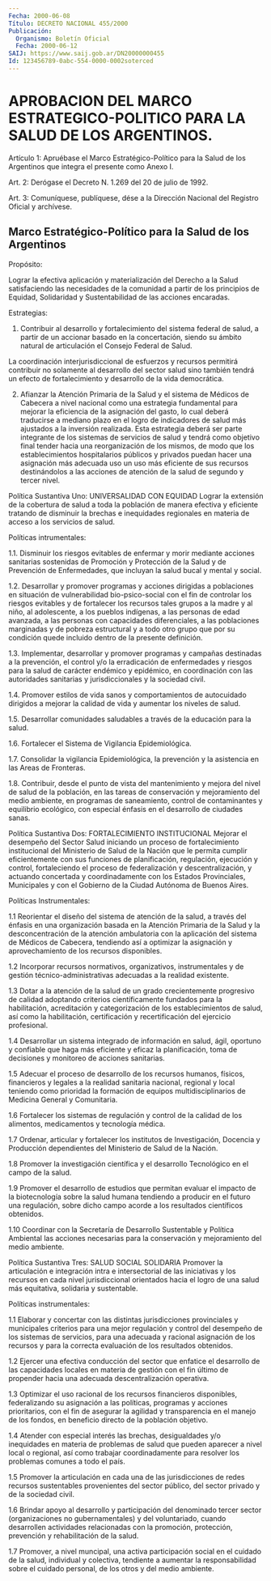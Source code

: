 ```yaml
---
Fecha: 2000-06-08
Título: DECRETO NACIONAL 455/2000
Publicación:
  Organismo: Boletín Oficial
  Fecha: 2000-06-12
SAIJ: https://www.saij.gob.ar/DN20000000455
Id: 123456789-0abc-554-0000-0002soterced
---
```

# APROBACION DEL MARCO ESTRATEGICO-POLITICO PARA LA SALUD DE LOS ARGENTINOS.

<a id="1"></a>
Artículo 1: Apruébase  el Marco Estratégico-Político para la Salud de  los  Argentinos  que  integra  el  presente  como  Anexo I.

<a id="2"></a>
Art. 2: Derógase el Decreto  N. 1.269  del  20  de  julio  de  1992.

<a id="3"></a>
Art. 3: Comuníquese, publíquese, dése a la Dirección Nacional  del Registro Oficial y archívese.

## Marco Estratégico-Político para la Salud de los Argentinos

<a id="1"></a>
Propósito:

Lograr  la  efectiva  aplicación  y materialización  del Derecho a la Salud satisfaciendo las necesidades de la comunidad a partir de los principios de Equidad, Solidaridad  y Sustentabilidad de las acciones encaradas.

Estrategias:

1.  Contribuir  al  desarrollo  y fortalecimiento  del sistema  federal  de salud, a partir de un accionar  basado  en  la concertación, siendo  su ámbito natural de articulación el Consejo Federal de Salud.

La  coordinación  interjurisdiccional    de  esfuerzos  y  recursos permitirá contribuir no solamente al desarrollo  del  sector salud sino también tendrá un efecto de fortalecimiento y desarrollo de la vida democrática.

2.  Afianzar  la  Atención  Primaria  de  la Salud y el sistema  de Médicos de Cabecera a nivel nacional como una estrategia fundamental para mejorar la eficiencia de la  asignación del gasto, lo  cual  deberá  traducirse  a  mediano  plazo  en  el  logro  de indicadores  de salud más ajustados a la inversión realizada.  Esta estrategia  deberá   ser  parte  integrante  de  los  sistemas  de servicios de salud y  tendrá  como objetivo final tender hacia una reorganización de los mismos, de  modo  que  los establecimientos hospitalarios  públicos y privados puedan hacer una asignación  más adecuada uso un  uso más eficiente de sus recursos destinándolos a las acciones de atención  de  la  salud  de  segundo y tercer nivel.

Política Sustantiva Uno: UNIVERSALIDAD CON EQUIDAD Lograr la extensión  de la cobertura de salud a toda la población de  manera efectiva y eficiente tratando de disminuir la brechas e inequidades regionales en materia de acceso a los servicios de salud.

Políticas intrumentales:

1.1.  Disminuir los riesgos evitables de enfermar y morir mediante acciones sanitarias sostenidas de Promoción y Protección de la Salud y de Prevención de Enfermedades, que incluyan la salud bucal y mental y social.

1.2.  Desarrollar  y  promover  programas  y acciones dirigidas  a poblaciones en situación de vulnerabilidad bio-psico-social con el fin de controlar los riesgos evitables y de fortalecer los recursos tales grupos a la madre y al niño, al adolescente,  a  los  pueblos indígenas,  a  las  personas  de  edad avanzada, a las personas con capacidades diferenciales, a las poblaciones  marginadas  y  de pobreza estructural y a todo otro grupo que por su condición quede incluido dentro de la presente definición.

1.3. Implementar, desarrollar  y  promover  programas  y  campañas destinadas  a  la  prevención,  el  control  y/o la erradicación de enfermedades  y riesgos para la salud de carácter  endémico  y epidémico,  en  coordinación    con   las  autoridades  sanitarias  y jurisdiccionales y la sociedad civil.

1.4.  Promover  estilos  de  vida  sanos    y  comportamientos  de autocuidado dirigidos a mejorar la calidad de  vida  y aumentar los niveles de salud.

1.5.  Desarrollar comunidades saludables a través de la  educación para la salud.

1.6. Fortalecer el Sistema de Vigilancia Epidemiológica.

1.7. Consolidar  la  vigilancia  Epidemiológica, la prevención y la asistencia en las Areas de Fronteras.

1.8.  Contribuir,  desde el punto de  vista  del  mantenimiento  y mejora del nivel de  salud  de  la  población,  en  las  tareas de conservación  y  mejoramiento  del medio ambiente, en programas  de saneamiento, control de contaminantes  y equilibrio ecológico, con especial énfasis en el desarrollo de ciudades sanas.

Política Sustantiva Dos: FORTALECIMIENTO INSTITUCIONAL Mejorar el desempeño del Sector Salud iniciando un proceso de fortalecimiento institucional del Ministerio de Salud de la Nación que le  permita cumplir  eficientemente con sus funciones de planificación, regulación, ejecución y control, fortaleciendo el proceso de federalización  y  descentralización, y actuando concertada  y coordinadamente con los Estados Provinciales, Municipales y con el Gobierno de la Ciudad Autónoma de Buenos Aires.

Políticas Instrumentales:

1.1 Reorientar el  diseño del sistema de atención de la salud, a través del énfasis en una organización basada en la Atención Primaria de la Salud y la desconcentración de la atención ambulatoria con la aplicación del sistema de Médicos de Cabecera, tendiendo así a optimizar la asignación y aprovechamiento de los recursos disponibles.

1.2 Incorporar recursos normativos, organizativos, instrumentales y de gestión técnico-administrativas  adecuadas  a la realidad existente.

1.3  Dotar  a  la  atención  de la salud de un grado crecientemente progresivo de calidad adoptando  criterios científicamente fundados para la habilitación, acreditación  y  categorización  de los establecimientos  de  salud, así como la habilitación, certificación y recertificación del ejercicio profesional.

1.4 Desarrollar un  sistema  integrado  de  información  en salud, ágil,  oportuno  y  confiable  que  haga más eficiente y eficaz  la planificación,  toma  de  decisiones  y  monitoreo    de   acciones sanitarias.

1.5  Adecuar  el  proceso  de  desarrollo de los recursos humanos, físicos, financieros y legales a  la  realidad  sanitaria nacional, regional y local teniendo como prioridad la formación  de  equipos multidisciplinarios de Medicina General y Comunitaria.

1.6  Fortalecer los sistemas de regulación y control de la calidad de los alimentos, medicamentos y tecnología médica.

1.7 Ordenar, articular y fortalecer los institutos de Investigación,  Docencia  y Producción dependientes del Ministerio de Salud de la Nación.

1.8  Promover  la  investigación    científica   y  el  desarrollo Tecnológico en el campo de la salud.

1.9  Promover  el desarrollo de estudios que permitan  evaluar  el impacto de la biotecnología  sobre  la  salud  humana  tendiendo a producir  en  el futuro una regulación, sobre dicho campo acorde  a los resultados científicos obtenidos.

1.10 Coordinar  con  la  Secretaría  de  Desarrollo  Sustentable  y Política  Ambiental las acciones necesarias para la conservación y mejoramiento del medio ambiente.

Política Sustantiva Tres: SALUD SOCIAL SOLIDARIA Promover la articulación e integración intra e intersectorial de las iniciativas  y los recursos en cada nivel jurisdiccional orientados hacia el logro de una salud más equitativa, solidaria y sustentable.

Políticas instrumentales:

1.1 Elaborar y concertar con las distintas jurisdicciones provinciales y municipales criterios para una mejor regulación y control del desempeño de los sistemas de servicios, para una adecuada y racional asignación de los  recursos  y para la correcta evaluación de los resultados obtenidos.

1.2  Ejercer  una  efectiva  conducción del sector que enfatice  el desarrollo de las capacidades locales en materia de gestión con el fin  último  de  propender  hacia  una  adecuada  descentralización operativa.

1.3  Optimizar  el  uso  racional   de  los  recursos  financieros disponibles, federalizando su asignación a las políticas, programas y  acciones prioritarios, con el fin  de  asegurar  la  agilidad  y transparencia  en  el manejo de los fondos, en beneficio directo de la población objetivo.

1.4 Atender con especial  interés  las  brechas,  desigualdades y/o inequidades en materia de problemas de salud que pueden aparecer a nivel  local  o regional, así como trabajar coordinadamente  para resolver los problemas comunes a todo el país.

1.5 Promover la  articulación  en cada una de las jurisdicciones de redes recursos sustentables provenientes  del  sector público, del sector privado y de la sociedad civil.

1.6  Brindar  apoyo  al  desarrollo y participación del  denominado tercer sector (organizaciones no gubernamentales) y del voluntariado, cuando desarrollen  actividades  relacionadas con la promoción,  protección, prevención y rehabilitación  de  la  salud.

1.7 Promover, a nivel muncipal, una activa participación social en el cuidado de  la  salud,  individual  y  colectiva,  tendiente  a aumentar  la  responsabilidad  sobre  el  cuidado personal, de los otros y del medio ambiente.
